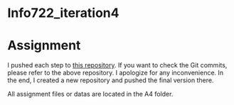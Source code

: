 # Info722_iteration4

# Assignment
I pushed each step to [this repository](https://github.com/yihaiwu17/aws-instance-fork). 
If you want to check the Git commits, please refer to the above repository. I apologize for any inconvenience.
In the end, I created a new repository and pushed the final version there.

All assignment files or datas are located in the A4 folder.
